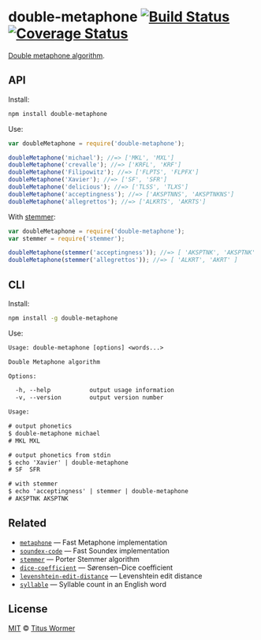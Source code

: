 # double-metaphone [![Build Status][travis-badge]][travis] [![Coverage Status][codecov-badge]][codecov]

[Double metaphone algorithm][source].

## API

Install:

```bash
npm install double-metaphone
```

Use:

```js
var doubleMetaphone = require('double-metaphone');

doubleMetaphone('michael'); //=> ['MKL', 'MXL']
doubleMetaphone('crevalle'); //=> ['KRFL', 'KRF']
doubleMetaphone('Filipowitz'); //=> ['FLPTS', 'FLPFX']
doubleMetaphone('Xavier'); //=> ['SF', 'SFR']
doubleMetaphone('delicious'); //=> ['TLSS', 'TLXS']
doubleMetaphone('acceptingness'); //=> ['AKSPTNNS', 'AKSPTNKNS']
doubleMetaphone('allegrettos'); //=> ['ALKRTS', 'AKRTS']
```

With [stemmer][]:

```js
var doubleMetaphone = require('double-metaphone');
var stemmer = require('stemmer');

doubleMetaphone(stemmer('acceptingness')); //=> [ 'AKSPTNK', 'AKSPTNK' ]
doubleMetaphone(stemmer('allegrettos')); //=> [ 'ALKRT', 'AKRT' ]
```

## CLI

Install:

```sh
npm install -g double-metaphone
```

Use:

```txt
Usage: double-metaphone [options] <words...>

Double Metaphone algorithm

Options:

  -h, --help           output usage information
  -v, --version        output version number

Usage:

# output phonetics
$ double-metaphone michael
# MKL MXL

# output phonetics from stdin
$ echo 'Xavier' | double-metaphone
# SF  SFR

# with stemmer
$ echo 'acceptingness' | stemmer | double-metaphone
# AKSPTNK AKSPTNK
```

## Related

*   [`metaphone`](https://github.com/wooorm/metaphone)
    — Fast Metaphone implementation
*   [`soundex-code`](https://github.com/wooorm/soundex-code)
    — Fast Soundex implementation
*   [`stemmer`](https://github.com/wooorm/stemmer)
    — Porter Stemmer algorithm
*   [`dice-coefficient`](https://github.com/wooorm/dice-coefficient)
    — Sørensen–Dice coefficient
*   [`levenshtein-edit-distance`](https://github.com/wooorm/levenshtein-edit-distance)
    — Levenshtein edit distance
*   [`syllable`](https://github.com/wooorm/syllable)
    — Syllable count in an English word

## License

[MIT][license] © [Titus Wormer][author]

<!-- Definitions -->

[travis-badge]: https://img.shields.io/travis/words/double-metaphone.svg

[travis]: https://travis-ci.org/words/double-metaphone

[codecov-badge]: https://img.shields.io/codecov/c/github/words/double-metaphone.svg

[codecov]: https://codecov.io/github/words/double-metaphone

[license]: LICENSE

[author]: http://wooorm.com

[source]: http://en.wikipedia.org/wiki/metaphone

[stemmer]: https://github.com/words/stemmer
